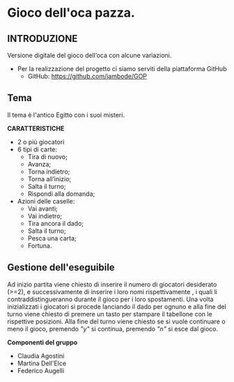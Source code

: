 Gioco dell'oca pazza.
=====

**INTRODUZIONE**
-----
Versione digitale del gioco dell’oca con alcune variazioni.
* Per la realizzazione del progetto ci siamo serviti della piattaforma GitHub
   * GitHub:  <https://github.com/jambode/GOP>

**Tema**
-----
Il tema è l'antico Egitto con i suoi misteri.  

**CARATTERISTICHE**
 * 2 o più giocatori
 * 6 tipi di carte:
   *  Tira di nuovo;
   *  Avanza;
   *  Torna indietro;
   *  Torna all’inizio;
   *  Salta il turno;
   *  Rispondi alla domanda;
 * Azioni delle caselle:
   *  Vai avanti;
   *  Vai indietro;
   *  Tira ancora il dado;
   *  Salta il turno;
   *  Pesca una carta;
   *  Fortuna.
   
  **Gestione dell'eseguibile**
  ------
  Ad inizio partita viene chiesto di inserire il numero di giocatori desiderato (>=2), e successivamente di inserire i 
  loro nomi rispettivamente , i quali li contraddistingueranno durante il gioco per i loro spostamenti.
  Una volta inizializzati i giocatori si procede lanciando il dado per ognuno e alla fine del turno viene chiesto di 
  premere un tasto per stampare il tabellone 
  con le rispettive posizioni. 
  Alla fine del turno viene chiesto se si vuole continuare o meno il gioco, premendo _"y"_ si continua, premendo _"n"_ si esce dal
  gioco.
  
  **Componenti del gruppo**
  * Claudia Agostini
  * Martina Dell'Elce
  * Federico Augelli

